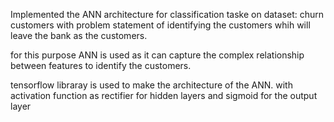 Implemented the ANN architecture for classification taske on dataset: churn customers with problem statement of identifying the customers whih will leave the bank as the customers.

for this purpose ANN is used as it can capture the complex relationship between features to identify the customers.

tensorflow libraray is used to make the architecture of the ANN. with activation function as rectifier for hidden layers and sigmoid for the output layer
